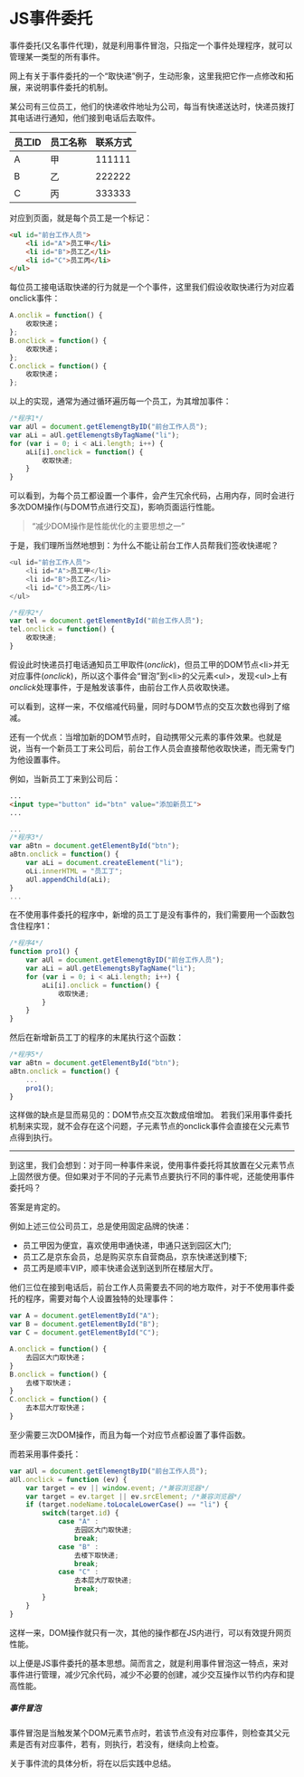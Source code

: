 # JS事件委托

事件委托(又名事件代理)，就是利用事件冒泡，只指定一个事件处理程序，就可以管理某一类型的所有事件。

网上有关于事件委托的一个“取快递”例子，生动形象，这里我把它作一点修改和拓展，来说明事件委托的机制。

某公司有三位员工，他们的快递收件地址为公司，每当有快递送达时，快递员拨打其电话进行通知，他们接到电话后去取件。
    
员工ID | 员工名称 | 联系方式 
---|---|---
A | 甲 | 111111
B | 乙 | 222222
C | 丙 | 333333
    
对应到页面，就是每个员工是一个标记：

```html
<ul id="前台工作人员">
    <li id="A">员工甲</li>
    <li id="B">员工乙</li>
    <li id="C">员工丙</li>
</ul>
```
    
每位员工接电话取快递的行为就是一个个事件，这里我们假设收取快递行为对应着onclick事件：

```javascript
A.onclik = function() {
    收取快递；
};
B.onclick = function() {
    收取快递；
};
C.onclick = function() {
    收取快递；
};
```

以上的实现，通常为通过循环遍历每一个员工，为其增加事件：

```javascript
/*程序1*/
var aUl = document.getElemengtByID("前台工作人员");
var aLi = aUl.getElemengtsByTagName("li");
for (var i = 0; i < aLi.length; i++) {
    aLi[i].onclick = function() {
        收取快递;
    }
}
```

可以看到，为每个员工都设置一个事件，会产生冗余代码，占用内存，同时会进行多次DOM操作(与DOM节点进行交互)，影响页面运行性能。

> “减少DOM操作是性能优化的主要思想之一”

于是，我们理所当然地想到：为什么不能让前台工作人员帮我们签收快递呢？

```javascript
<ul id="前台工作人员">
    <li id="A">员工甲</li>
    <li id="B">员工乙</li>
    <li id="C">员工丙</li>
</ul>

/*程序2*/
var tel = document.getElementById("前台工作人员");
tel.onclick = function() {
    收取快递;
}
```

假设此时快递员打电话通知员工甲取件(*onclick*)，但员工甲的DOM节点&lt;li&gt;并无对应事件(*onclick*)，所以这个事件会“冒泡”到&lt;li&gt;的父元素&lt;ul&gt;，发现&lt;ul&gt;上有*onclick*处理事件，于是触发该事件，由前台工作人员收取快递。

可以看到，这样一来，不仅缩减代码量，同时与DOM节点的交互次数也得到了缩减。

还有一个优点：当增加新的DOM节点时，自动携带父元素的事件效果。也就是说，当有一个新员工丁来公司后，前台工作人员会直接帮他收取快递，而无需专门为他设置事件。

例如，当新员工丁来到公司后：

```html
...
<input type="button" id="btn" value="添加新员工">
...
```
```javascript
...
/*程序3*/
var aBtn = document.getElementById("btn");
aBtn.onclick = function() {
    var aLi = document.createElement("li");
    oLi.innerHTML = "员工丁";
    aUl.appendChild(aLi);
}
...
```

在不使用事件委托的程序中，新增的员工丁是没有事件的，我们需要用一个函数包含住程序1：

```javascript
/*程序4*/
function pro1() {
    var aUl = document.getElemengtByID("前台工作人员");
    var aLi = aUl.getElemengtsByTagName("li");
    for (var i = 0; i < aLi.length; i++) {
        aLi[i].onclick = function() {
            收取快递;
        }
    }
}
```

然后在新增新员工丁的程序的末尾执行这个函数：

```javascript
/*程序5*/
var aBtn = document.getElementById("btn");
aBtn.onclick = function() {
    ...
    pro1();
}
```

这样做的缺点是显而易见的：DOM节点交互次数成倍增加。
若我们采用事件委托机制来实现，就不会存在这个问题，子元素节点的onclick事件会直接在父元素节点得到执行。
    
---
到这里，我们会想到：对于同一种事件来说，使用事件委托将其放置在父元素节点上固然很方便。但如果对于不同的子元素节点要执行不同的事件呢，还能使用事件委托吗？

答案是肯定的。

例如上述三位公司员工，总是使用固定品牌的快递：
- 员工甲因为便宜，喜欢使用申通快递，申通只送到园区大门;
- 员工乙是京东会员，总是购买京东自营商品，京东快递送到楼下;
- 员工丙是顺丰VIP，顺丰快递会送到送到所在楼层大厅。

他们三位在接到电话后，前台工作人员需要去不同的地方取件，对于不使用事件委托的程序，需要对每个人设置独特的处理事件：

```javascript
var A = document.getElementById("A");
var B = document.getElementById("B");
var C = document.getElementById("C");

A.onclick = function() {
    去园区大门取快递；
}
B.onclick = function() {
    去楼下取快递；
}
C.onclick = function() {
    去本层大厅取快递；
}
```

至少需要三次DOM操作，而且为每一个对应节点都设置了事件函数。

而若采用事件委托：

```javascript
var aUl = document.getElemengtByID("前台工作人员");
aUl.onclick = function (ev) {
    var target = ev || window.event; /*兼容浏览器*/
    var target = ev.target || ev.srcElement; /*兼容浏览器*/
    if (target.nodeName.toLocaleLowerCase() == "li") {
        switch(target.id) {
            case "A" :
                去园区大门取快递;
                break;
            case "B" :
                去楼下取快递;
                break;
            case "C" :
                去本层大厅取快递;
                break;
        }
    }
}
```

这样一来，DOM操作就只有一次，其他的操作都在JS内进行，可以有效提升网页性能。
    
以上便是JS事件委托的基本思想。简而言之，就是利用事件冒泡这一特点，来对事件进行管理，减少冗余代码，减少不必要的创建，减少交互操作以节约内存和提高性能。

##### 事件冒泡

事件冒泡是当触发某个DOM元素节点时，若该节点没有对应事件，则检查其父元素是否有对应事件，若有，则执行，若没有，继续向上检查。

关于事件流的具体分析，将在以后实践中总结。

